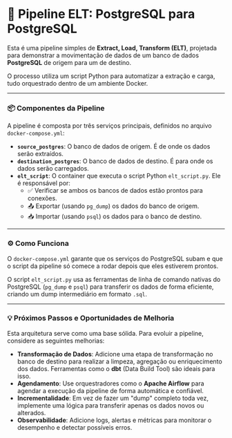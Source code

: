 # 🚀 Pipeline ELT: PostgreSQL para PostgreSQL

Esta é uma pipeline simples de **Extract, Load, Transform (ELT)**, projetada para demonstrar a movimentação de dados de um banco de dados **PostgreSQL** de origem para um de destino.

O processo utiliza um script Python para automatizar a extração e carga, tudo orquestrado dentro de um ambiente Docker.

---

### 📦 Componentes da Pipeline

A pipeline é composta por três serviços principais, definidos no arquivo `docker-compose.yml`:

- **`source_postgres`**: O banco de dados de origem. É de onde os dados serão extraídos.
- **`destination_postgres`**: O banco de dados de destino. É para onde os dados serão carregados.
- **`elt_script`**: O container que executa o script Python `elt_script.py`. Ele é responsável por:
    - ✅ Verificar se ambos os bancos de dados estão prontos para conexões.
    - 📤 Exportar (usando `pg_dump`) os dados do banco de origem.
    - 📥 Importar (usando `psql`) os dados para o banco de destino.

---

### ⚙️ Como Funciona

O `docker-compose.yml` garante que os serviços do PostgreSQL subam e que o script da pipeline só comece a rodar depois que eles estiverem prontos.

O script `elt_script.py` usa as ferramentas de linha de comando nativas do PostgreSQL (`pg_dump` e `psql`) para transferir os dados de forma eficiente, criando um dump intermediário em formato `.sql`.

---

### 💡 Próximos Passos e Oportunidades de Melhoria

Esta arquitetura serve como uma base sólida. Para evoluir a pipeline, considere as seguintes melhorias:

- **Transformação de Dados**: Adicione uma etapa de transformação no banco de destino para realizar a limpeza, agregação ou enriquecimento dos dados. Ferramentas como o **dbt** (Data Build Tool) são ideais para isso.
- **Agendamento**: Use orquestradores como o **Apache Airflow** para agendar a execução da pipeline de forma automática e confiável.
- **Incrementalidade**: Em vez de fazer um "dump" completo toda vez, implemente uma lógica para transferir apenas os dados novos ou alterados.
- **Observabilidade**: Adicione logs, alertas e métricas para monitorar o desempenho e detectar possíveis erros.
